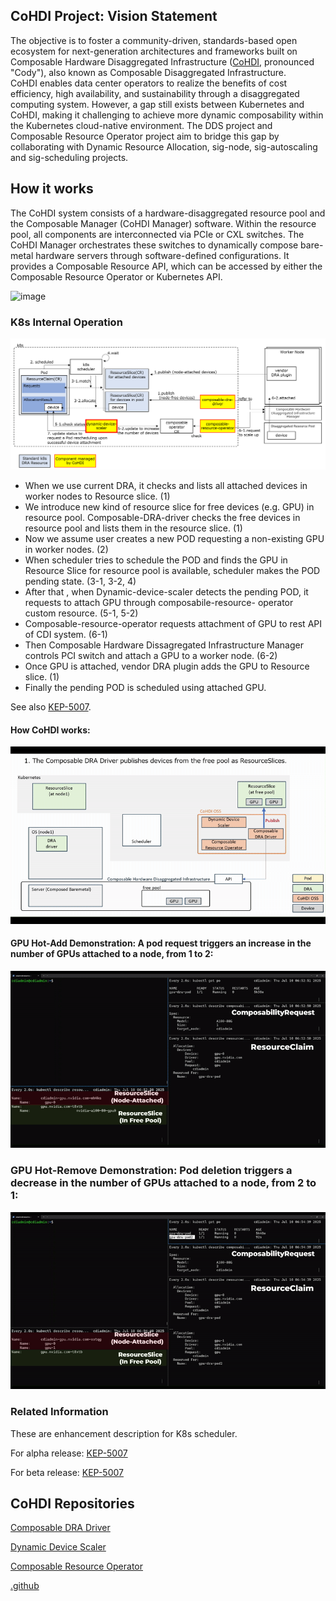 ## CoHDI Project: Vision Statement
The objective is to foster a community-driven, standards-based open ecosystem for next-generation architectures and frameworks built on Composable Hardware Disaggregated Infrastructure ([CoHDI](https://github.com/CoHDI/.github/blob/main/README.md), pronounced "Cody"), also known as Composable Disaggregated Infrastructure.  
CoHDI enables data center operators to realize the benefits of cost efficiency, high availability, and sustainability through a disaggregated computing system.
However, a gap still exists between Kubernetes and CoHDI, making it challenging to achieve more dynamic composability within the Kubernetes cloud-native environment.
The DDS project and Composable Resource Operator project aim to bridge this gap by collaborating with Dynamic Resource Allocation, sig-node, sig-autoscaling and sig-scheduling projects.

## How it works
The CoHDI system consists of a hardware-disaggregated resource pool and the Composable Manager (CoHDI Manager) software. Within the resource pool, all components are interconnected via PCIe or CXL switches. The CoHDI Manager orchestrates these switches to dynamically compose bare-metal hardware servers through software-defined configurations. It provides a Composable Resource API, which can be accessed by either the Composable Resource Operator or Kubernetes API.

![image](https://github.com/user-attachments/assets/d9d35ebd-c695-4ff6-b78a-19fcb718925d)

### K8s Internal Operation

![How Dynamic Device Scaler Works](https://github.com/CoHDI/dynamic-device-scaler/blob/main/doc/dds1.png)

- When we use current DRA, it checks and lists all attached devices in worker nodes to Resource slice. (1)
- We introduce new kind of resource slice for free devices (e.g. GPU) in resource pool. Composable-DRA-driver checks the free devices in resource pool and lists them in the resource slice. (1)
- Now we assume user creates a new POD requesting a non-existing GPU in worker nodes. (2)
- When scheduler tries to schedule the POD and finds the GPU in Resource Slice for resource pool is available, scheduler makes the POD pending state. (3-1, 3-2, 4)
- After that , when Dynamic-device-scaler detects the pending POD, it requests to attach GPU through composabile-resource- operator custom resource. (5-1, 5-2)
- Composable-resource-operator requests attachment of GPU to rest API of CDI system. (6-1)
- Then Composable Hardware Dissagregated Infrastructure Manager controls PCI switch and attach a GPU to a worker node. (6-2)
- Once GPU is attached, vendor DRA plugin adds the GPU to Resource slice. (1)
- Finally the pending POD is scheduled using attached GPU.

See also [KEP-5007](https://github.com/kubernetes/enhancements/tree/master/keps/sig-scheduling/5007-device-attach-before-pod-scheduled).

#### How CoHDI works:

![how cohdi works](https://github.com/CoHDI/.github/blob/main/profile/how_cohdi_works.gif) 

#### GPU Hot-Add Demonstration: A pod request triggers an increase in the number of GPUs attached to a node, from 1 to 2:  
![demo_hotadd](https://raw.githubusercontent.com/CoHDI/.github/main/profile/demo_hotadd.gif)

### GPU Hot-Remove Demonstration: Pod deletion triggers a decrease in the number of GPUs attached to a node, from 2 to 1:  
![demo_hodremove](https://raw.githubusercontent.com/CoHDI/.github/main/profile/demo_hotremove.gif)

### Related Information
These are enhancement description for K8s scheduler.

For alpha release: [KEP-5007](https://github.com/KobayashiD27/enhancements/blob/174e2db180affcd647992b880dcb57b0d57b806a/keps/sig-scheduling/5007-device-attach-before-pod-scheduled/)

For beta release: [KEP-5007](https://github.com/kubernetes/enhancements/blob/a781dc2df7d413bc53e180ade416c7f38fa6e948/keps/sig-scheduling/5007-device-attach-before-pod-scheduled/)

## CoHDI Repositories

[Composable DRA Driver](https://github.com/CoHDI/composable-dra-driver)

[Dynamic Device Scaler](https://github.com/CoHDI/dynamic-device-scaler)

[Composable Resource Operator](https://github.com/CoHDI/composable-resource-operator)

[.github](https://github.com/CoHDI/.github)
